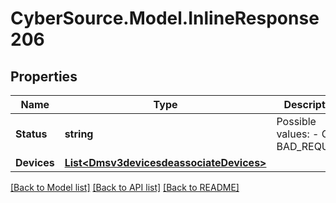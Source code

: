 # CyberSource.Model.InlineResponse206
## Properties

Name | Type | Description | Notes
------------ | ------------- | ------------- | -------------
**Status** | **string** | Possible values: - OK - BAD_REQUEST | [optional] 
**Devices** | [**List&lt;Dmsv3devicesdeassociateDevices&gt;**](Dmsv3devicesdeassociateDevices.md) |  | [optional] 

[[Back to Model list]](../README.md#documentation-for-models) [[Back to API list]](../README.md#documentation-for-api-endpoints) [[Back to README]](../README.md)

